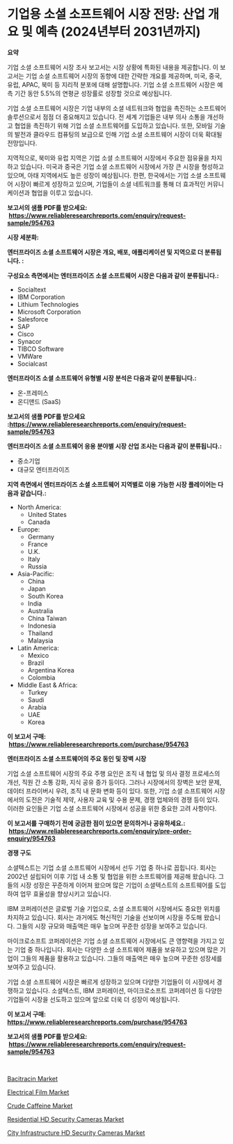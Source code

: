 <p><h1>기업용 소셜 소프트웨어 시장 전망: 산업 개요 및 예측 (2024년부터 2031년까지)</h1></p><p><strong>요약</strong></p>
<p><p>기업 소셜 소프트웨어 시장 조사 보고서는 시장 상황에 특화된 내용을 제공합니다. 이 보고서는 기업 소셜 소프트웨어 시장의 동향에 대한 간략한 개요를 제공하며, 미국, 중국, 유럽, APAC, 북미 등 지리적 분포에 대해 설명합니다. 기업 소셜 소프트웨어 시장은 예측 기간 동안 5.5%의 연평균 성장률로 성장할 것으로 예상됩니다.</p><p>기업 소셜 소프트웨어 시장은 기업 내부의 소셜 네트워크와 협업을 촉진하는 소프트웨어 솔루션으로서 점점 더 중요해지고 있습니다. 전 세계 기업들은 내부 의사 소통을 개선하고 협업을 촉진하기 위해 기업 소셜 소프트웨어를 도입하고 있습니다. 또한, 모바일 기술의 발전과 클라우드 컴퓨팅의 보급으로 인해 기업 소셜 소프트웨어 시장이 더욱 확대될 전망입니다.</p><p>지역적으로, 북미와 유럽 지역은 기업 소셜 소프트웨어 시장에서 주요한 점유율을 차지하고 있습니다. 미국과 중국은 기업 소셜 소프트웨어 시장에서 가장 큰 시장을 형성하고 있으며, 아태 지역에서도 높은 성장이 예상됩니다. 한편, 한국에서는 기업 소셜 소프트웨어 시장이 빠르게 성장하고 있으며, 기업들이 소셜 네트워크를 통해 더 효과적인 커뮤니케이션과 협업을 이루고 있습니다.</p></p>
<p><strong>보고서의 샘플 PDF를 받으세요: &nbsp;<a href="https://www.reliableresearchreports.com/enquiry/request-sample/954763">https://www.reliableresearchreports.com/enquiry/request-sample/954763</a></strong></p>
<p><strong>시장 세분화:</strong></p>
<p><strong> 엔터프라이즈 소셜 소프트웨어 시장은 개요, 배포, 애플리케이션 및 지역으로 더 분류됩니다. :</strong></p>
<p><strong>구성요소 측면에서는 엔터프라이즈 소셜 소프트웨어 시장은 다음과 같이 분류됩니다.:</strong></p>
<p><ul><li>Socialtext</li><li>IBM Corporation</li><li>Lithium Technologies</li><li>Microsoft Corporation</li><li>Salesforce</li><li>SAP</li><li>Cisco</li><li>Synacor</li><li>TIBCO Software</li><li>VMWare</li><li>Socialcast</li></ul></p>
<p><strong> 엔터프라이즈 소셜 소프트웨어 유형별 시장 분석은 다음과 같이 분류됩니다.:</strong></p>
<p><ul><li>온-프레미스</li><li>온디맨드 (SaaS)</li></ul></p>
<p><strong>보고서의 샘플 PDF를 받으세요 :<a href="https://www.reliableresearchreports.com/enquiry/request-sample/954763">https://www.reliableresearchreports.com/enquiry/request-sample/954763</a></strong></p>
<p><strong> 엔터프라이즈 소셜 소프트웨어 응용 분야별 시장 산업 조사는 다음과 같이 분류됩니다.:</strong></p>
<p><ul><li>중소기업</li><li>대규모 엔터프라이즈</li></ul></p>
<p><strong>지역 측면에서 엔터프라이즈 소셜 소프트웨어 지역별로 이용 가능한 시장 플레이어는 다음과 같습니다.:</strong></p>
<p><ul>
    <li>
        North America:
        <ul>
            <li>United States</li>
            <li>Canada</li>
        </ul>
    </li>
    <li>
        Europe:
        <ul>
            <li>Germany</li>
            <li>France</li>
            <li>U.K.</li>
            <li>Italy</li>
            <li>Russia</li>
        </ul>
    </li>
    <li>
        Asia-Pacific:
        <ul>
            <li>China</li>
            <li>Japan</li>
            <li>South Korea</li>
            <li>India</li>
            <li>Australia</li>
            <li>China Taiwan</li>
            <li>Indonesia</li>
            <li>Thailand</li>
            <li>Malaysia</li>
        </ul>
    </li>
    <li>
        Latin America:
        <ul>
            <li>Mexico</li>
            <li>Brazil</li>
            <li>Argentina Korea</li>
            <li>Colombia</li>
        </ul>
    </li>
    <li>
        Middle East & Africa:
        <ul>
            <li>Turkey</li>
            <li>Saudi</li>
            <li>Arabia</li>
            <li>UAE</li>
            <li>Korea</li>
        </ul>
    </li>
    </ul></p>
<p><strong>이 보고서 구매: &nbsp;<a href="https://www.reliableresearchreports.com/purchase/954763">https://www.reliableresearchreports.com/purchase/954763</a></strong></p>
<p><strong>엔터프라이즈 소셜 소프트웨어의 주요 동인 및 장벽 시장</strong></p>
<p><p>기업 소셜 소프트웨어 시장의 주요 주행 요인은 조직 내 협업 및 의사 결정 프로세스의 개선, 직원 간 소통 강화, 지식 공유 증가 등이다. 그러나 시장에서의 장벽은 보안 문제, 데이터 프라이버시 우려, 조직 내 문화 변화 등이 있다. 또한, 기업 소셜 소프트웨어 시장에서의 도전은 기술적 제약, 사용자 교육 및 수용 문제, 경쟁 업체와의 경쟁 등이 있다. 이러한 요인들은 기업 소셜 소프트웨어 시장에서 성공을 위한 중요한 고려 사항이다.</p></p>
<p><strong>이 보고서를 구매하기 전에 궁금한 점이 있으면 문의하거나 공유하세요.: &nbsp;<a href="https://www.reliableresearchreports.com/enquiry/pre-order-enquiry/954763">https://www.reliableresearchreports.com/enquiry/pre-order-enquiry/954763</a></strong></p>
<p><strong>경쟁 구도</strong></p>
<p><p>소셜텍스트는 기업 소셜 소프트웨어 시장에서 선두 기업 중 하나로 꼽힙니다. 회사는 2002년 설립되어 이후 기업 내 소통 및 협업을 위한 소프트웨어를 제공해 왔습니다. 그들의 시장 성장은 꾸준하게 이어져 왔으며 많은 기업이 소셜텍스트의 소프트웨어를 도입하여 업무 효율성을 향상시키고 있습니다.</p><p>IBM 코퍼레이션은 글로벌 기술 기업으로, 소셜 소프트웨어 시장에서도 중요한 위치를 차지하고 있습니다. 회사는 과거에도 혁신적인 기술을 선보이며 시장을 주도해 왔습니다. 그들의 시장 규모와 매출액은 매우 높으며 꾸준한 성장을 보여주고 있습니다.</p><p>마이크로소프트 코퍼레이션은 기업 소셜 소프트웨어 시장에서도 큰 영향력을 가지고 있는 기업 중 하나입니다. 회사는 다양한 소셜 소프트웨어 제품을 보유하고 있으며 많은 기업이 그들의 제품을 활용하고 있습니다. 그들의 매출액은 매우 높으며 꾸준한 성장세를 보여주고 있습니다. </p><p>기업 소셜 소프트웨어 시장은 빠르게 성장하고 있으며 다양한 기업들이 이 시장에서 경쟁하고 있습니다. 소셜텍스트, IBM 코퍼레이션, 마이크로소프트 코퍼레이션 등 다양한 기업들이 시장을 선도하고 있으며 앞으로 더욱 더 성장이 예상됩니다.</p></p>
<p><strong>이 보고서 구매: &nbsp; <a href="https://www.reliableresearchreports.com/purchase/954763">https://www.reliableresearchreports.com/purchase/954763</a></strong></p>
<p><strong>보고서의 샘플 PDF를 받으세요: &nbsp;<a href="https://www.reliableresearchreports.com/enquiry/request-sample/954763">https://www.reliableresearchreports.com/enquiry/request-sample/954763</a></strong><strong></strong></p>
<p>&nbsp;</p>
<p><p><a href="https://github.com/nicoletavirag/Market-Research-Report-List-2/blob/main/bacitracin-market.md">Bacitracin Market</a></p><p><a href="https://view.publitas.com/reportprime-1/electrical-film-market-research-report-unlocks-analysis-on-the-market-financial-status-market-size-and-market-revenue-upto-2031/">Electrical Film Market</a></p><p><a href="https://github.com/mauripalmi/Market-Research-Report-List-2/blob/main/crude-caffeine-market.md">Crude Caffeine Market</a></p><p><a href="https://bubble-tree-ea4.notion.site/Residential-HD-Security-Cameras-Market-Dynamics-2024-2031-Also-about-Its-Market-Trends-Projections-2788d690813c42a8a76f26b1ed77573e">Residential HD Security Cameras Market</a></p><p><a href="https://thundering-castanet-c65.notion.site/City-Infrastructure-HD-Security-Cameras-Market-Size-and-Examines-its-Market-Scope-with-a-Primary-F-8f0c1d7f036040568ad0d6447b904a06">City Infrastructure HD Security Cameras Market</a></p></p>